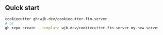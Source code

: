 ## Quick start

```bash
cookiecutter gh:wjb-dev/cookiecutter-fin-server
# or
gh repo create --template wjb-dev/cookiecutter-fin-server my-new-server
